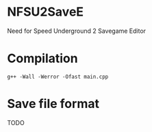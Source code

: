 # NFSU2SaveE
Need for Speed Underground 2 Savegame Editor

# Compilation
    g++ -Wall -Werror -Ofast main.cpp
    
# Save file format
 TODO
